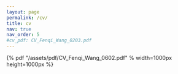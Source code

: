 ```yaml
---
layout: page
permalink: /cv/
title: cv
nav: true
nav_order: 5
#cv_pdf: CV_Fenqi_Wang_0203.pdf
---
```


{% pdf "/assets/pdf/CV_Fenqi_Wang_0602.pdf" % width=1000px height=1000px %}